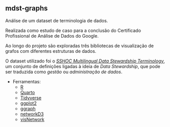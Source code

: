 ## mdst-graphs

Análise de um dataset de terminologia de dados.

Realizada como estudo de caso para a conclusão do Certificado Profissional de Análise de Dados do Google.

Ao longo do projeto são exploradas três bibliotecas de visualização de grafos com diferentes estruturas de dados.

O dataset utilizado foi o _[SSHOC Multilingual Data Stewardship Terminology](https://dspace-clarin-it.ilc.cnr.it/repository/xmlui/handle/20.500.11752/ILC-567)_, um conjunto de definições ligadas à ideia de _Data Stewardship_, que pode ser traduzida como _gestão_ ou _administração de dados_.

* Ferramentas:
  * [R](https://www.r-project.org/)
  * [Quarto](https://quarto.org/)
  * [Tidyverse](https://www.tidyverse.org/)
  * [ggplot2](https://ggplot2.tidyverse.org/)
  * [ggraph](https://ggraph.data-imaginist.com/)
  * [networkD3](https://christophergandrud.github.io/networkD3/)
  * [visNetwork](https://datastorm-open.github.io/visNetwork/)
